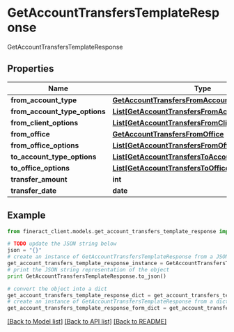 # GetAccountTransfersTemplateResponse

GetAccountTransfersTemplateResponse

## Properties

Name | Type | Description | Notes
------------ | ------------- | ------------- | -------------
**from_account_type** | [**GetAccountTransfersFromAccountType**](GetAccountTransfersFromAccountType.md) |  | [optional] 
**from_account_type_options** | [**List[GetAccountTransfersFromAccountTypeOptions]**](GetAccountTransfersFromAccountTypeOptions.md) |  | [optional] 
**from_client_options** | [**List[GetAccountTransfersFromClientOptions]**](GetAccountTransfersFromClientOptions.md) |  | [optional] 
**from_office** | [**GetAccountTransfersFromOffice**](GetAccountTransfersFromOffice.md) |  | [optional] 
**from_office_options** | [**List[GetAccountTransfersFromOfficeOptions]**](GetAccountTransfersFromOfficeOptions.md) |  | [optional] 
**to_account_type_options** | [**List[GetAccountTransfersToAccountTypeOptions]**](GetAccountTransfersToAccountTypeOptions.md) |  | [optional] 
**to_office_options** | [**List[GetAccountTransfersToOfficeOptions]**](GetAccountTransfersToOfficeOptions.md) |  | [optional] 
**transfer_amount** | **int** |  | [optional] 
**transfer_date** | **date** |  | [optional] 

## Example

```python
from fineract_client.models.get_account_transfers_template_response import GetAccountTransfersTemplateResponse

# TODO update the JSON string below
json = "{}"
# create an instance of GetAccountTransfersTemplateResponse from a JSON string
get_account_transfers_template_response_instance = GetAccountTransfersTemplateResponse.from_json(json)
# print the JSON string representation of the object
print GetAccountTransfersTemplateResponse.to_json()

# convert the object into a dict
get_account_transfers_template_response_dict = get_account_transfers_template_response_instance.to_dict()
# create an instance of GetAccountTransfersTemplateResponse from a dict
get_account_transfers_template_response_form_dict = get_account_transfers_template_response.from_dict(get_account_transfers_template_response_dict)
```
[[Back to Model list]](../README.md#documentation-for-models) [[Back to API list]](../README.md#documentation-for-api-endpoints) [[Back to README]](../README.md)


